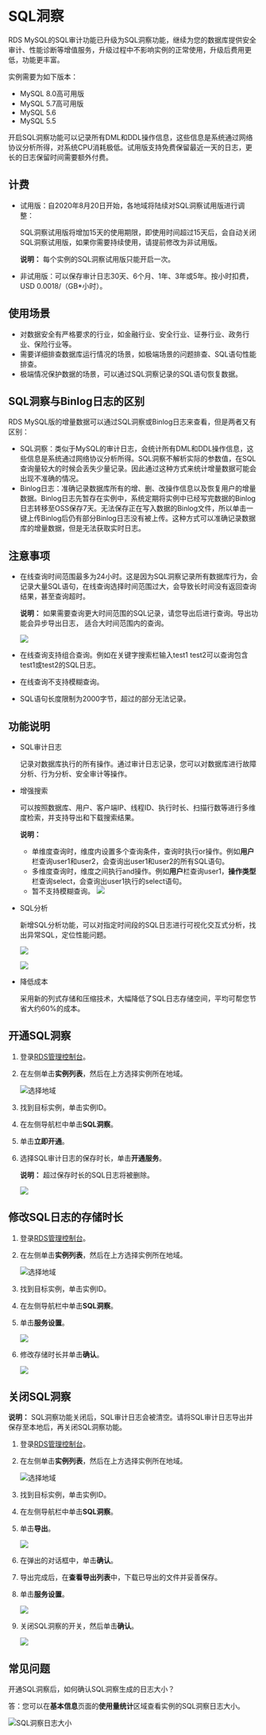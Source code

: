 # SQL洞察

RDS MySQL的SQL审计功能已升级为SQL洞察功能，继续为您的数据库提供安全审计、性能诊断等增值服务，升级过程中不影响实例的正常使用，升级后费用更低，功能更丰富。

实例需要为如下版本：

-   MySQL 8.0高可用版
-   MySQL 5.7高可用版
-   MySQL 5.6
-   MySQL 5.5

开启SQL洞察功能可以记录所有DML和DDL操作信息，这些信息是系统通过网络协议分析所得，对系统CPU消耗极低。试用版支持免费保留最近一天的日志，更长的日志保留时间需要额外付费。

## 计费

-   试用版：自2020年8月20日开始，各地域将陆续对SQL洞察试用版进行调整：

    SQL洞察试用版将增加15天的使用期限，即使用时间超过15天后，会自动关闭SQL洞察试用版，如果你需要持续使用，请提前修改为非试用版。

    **说明：** 每个实例的SQL洞察试用版只能开启一次。

-   非试用版：可以保存审计日志30天、6个月、1年、3年或5年。按小时扣费，USD 0.0018/（GB\*小时）。

## 使用场景

-   对数据安全有严格要求的行业，如金融行业、安全行业、证券行业、政务行业、保险行业等。
-   需要详细排查数据库运行情况的场景，如极端场景的问题排查、SQL语句性能排查。
-   极端情况保护数据的场景，可以通过SQL洞察记录的SQL语句恢复数据。

## SQL洞察与Binlog日志的区别

RDS MySQL版的增量数据可以通过SQL洞察或Binlog日志来查看，但是两者又有区别：

-   SQL洞察：类似于MySQL的审计日志，会统计所有DML和DDL操作信息，这些信息是系统通过网络协议分析所得。SQL洞察不解析实际的参数值，在SQL查询量较大的时候会丢失少量记录。因此通过这种方式来统计增量数据可能会出现不准确的情况。
-   Binlog日志：准确记录数据库所有的增、删、改操作信息以及恢复用户的增量数据。Binlog日志先暂存在实例中，系统定期将实例中已经写完数据的Binlog日志转移至OSS保存7天。无法保存正在写入数据的Binlog文件，所以单击一键上传Binlog后仍有部分Binlog日志没有被上传。这种方式可以准确记录数据库的增量数据，但是无法获取实时日志。

## 注意事项

-   在线查询时间范围最多为24小时。这是因为SQL洞察记录所有数据库行为，会记录大量SQL语句，在线查询选择时间范围过大，会导致长时间没有返回查询结果，甚至查询超时。

    **说明：** 如果需要查询更大时间范围的SQL记录，请您导出后进行查询。导出功能会异步导出日志， 适合大时间范围内的查询。

    ![](https://static-aliyun-doc.oss-accelerate.aliyuncs.com/assets/img/zh-CN/6223729951/p56771.png)

-   在线查询支持组合查询。例如在关键字搜索栏输入test1 test2可以查询包含test1或test2的SQL日志。
-   在线查询不支持模糊查询。
-   SQL语句长度限制为2000字节，超过的部分无法记录。

## 功能说明

-   SQL审计日志

    记录对数据库执行的所有操作。通过审计日志记录，您可以对数据库进行故障分析、行为分析、安全审计等操作。

-   增强搜索

    可以按照数据库、用户、客户端IP、线程ID、执行时长、扫描行数等进行多维度检索，并支持导出和下载搜索结果。

    **说明：**

    -   单维度查询时，维度内设置多个查询条件，查询时执行or操作。例如**用户**栏查询user1和user2，会查询出user1和user2的所有SQL语句。
    -   多维度查询时，维度之间执行and操作。例如**用户**栏查询user1，**操作类型**栏查询select，会查询出user1执行的select语句。
    -   暂不支持模糊查询。
    ![](https://static-aliyun-doc.oss-accelerate.aliyuncs.com/assets/img/zh-CN/6223729951/p13817.png)

-   SQL分析

    新增SQL分析功能，可以对指定时间段的SQL日志进行可视化交互式分析，找出异常SQL，定位性能问题。

    ![](https://static-aliyun-doc.oss-accelerate.aliyuncs.com/assets/img/zh-CN/6223729951/p13818.png)

    ![](https://static-aliyun-doc.oss-accelerate.aliyuncs.com/assets/img/zh-CN/7223729951/p13819.png)

-   降低成本

    采用新的列式存储和压缩技术，大幅降低了SQL日志存储空间，平均可帮您节省大约60%的成本。


## 开通SQL洞察

1.  登录[RDS管理控制台](https://rds.console.aliyun.com/)。

2.  在左侧单击**实例列表**，然后在上方选择实例所在地域。

    ![选择地域](https://static-aliyun-doc.oss-accelerate.aliyuncs.com/assets/img/zh-CN/3074469951/p36543.png)

3.  找到目标实例，单击实例ID。

4.  在左侧导航栏中单击**SQL洞察**。

5.  单击**立即开通**。

6.  选择SQL审计日志的保存时长，单击**开通服务**。

    **说明：** 超过保存时长的SQL日志将被删除。

    ![](https://static-aliyun-doc.oss-accelerate.aliyuncs.com/assets/img/zh-CN/7223729951/p13755.png)


## 修改SQL日志的存储时长

1.  登录[RDS管理控制台](https://rds.console.aliyun.com/)。

2.  在左侧单击**实例列表**，然后在上方选择实例所在地域。

    ![选择地域](https://static-aliyun-doc.oss-accelerate.aliyuncs.com/assets/img/zh-CN/3074469951/p36543.png)

3.  找到目标实例，单击实例ID。

4.  在左侧导航栏中单击**SQL洞察**。

5.  单击**服务设置**。

    ![](https://static-aliyun-doc.oss-accelerate.aliyuncs.com/assets/img/zh-CN/2636037061/p13804.png)

6.  修改存储时长并单击**确认**。

    ![](https://static-aliyun-doc.oss-accelerate.aliyuncs.com/assets/img/zh-CN/7223729951/p13805.png)


## 关闭SQL洞察

**说明：** SQL洞察功能关闭后，SQL审计日志会被清空。请将SQL审计日志导出并保存至本地后，再关闭SQL洞察功能。

1.  登录[RDS管理控制台](https://rds.console.aliyun.com/)。

2.  在左侧单击**实例列表**，然后在上方选择实例所在地域。

    ![选择地域](https://static-aliyun-doc.oss-accelerate.aliyuncs.com/assets/img/zh-CN/3074469951/p36543.png)

3.  找到目标实例，单击实例ID。

4.  在左侧导航栏中单击**SQL洞察**。

5.  单击**导出**。

    ![](https://static-aliyun-doc.oss-accelerate.aliyuncs.com/assets/img/zh-CN/2636037061/p13823.png)

6.  在弹出的对话框中，单击**确认**。

7.  导出完成后，在**查看导出列表**中，下载已导出的文件并妥善保存。

8.  单击**服务设置**。

    ![](https://static-aliyun-doc.oss-accelerate.aliyuncs.com/assets/img/zh-CN/2636037061/p13804.png)

9.  关闭SQL洞察的开关，然后单击**确认**。

    ![](https://static-aliyun-doc.oss-accelerate.aliyuncs.com/assets/img/zh-CN/8223729951/p13807.png)


## 常见问题

开通SQL洞察后，如何确认SQL洞察生成的日志大小？

答：您可以在**基本信息**页面的**使用量统计**区域查看实例的SQL洞察日志大小。

![SQL洞察日志大小](https://static-aliyun-doc.oss-accelerate.aliyuncs.com/assets/img/zh-CN/8223729951/p67321.png)

